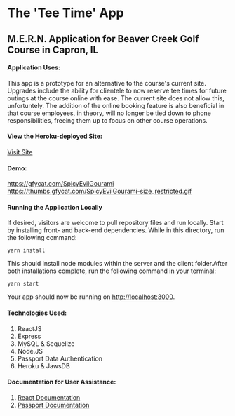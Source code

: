 # The 'Tee Time' App
## M.E.R.N. Application for Beaver Creek Golf Course in Capron, IL

#### Application Uses:
This app is a prototype for an alternative to the course's current site.  Upgrades include the ability for clientele to now reserve tee times for future outings at the course online with ease.  The current site does not allow this, unfortuntely.  The addition of the online booking feature is also beneficial in that course employees, in theory, will no longer be tied down to phone responsibilities, freeing them up to focus on other course operations.

#### View the Heroku-deployed Site:
[Visit Site](https://morning-coast-79159.herokuapp.com/)

#### Demo:
https://gfycat.com/SpicyEvilGourami
https://thumbs.gfycat.com/SpicyEvilGourami-size_restricted.gif

#### Running the Application Locally

If desired, visitors are welcome to pull repository files and run locally.  Start by installing front- and back-end dependencies. While in this directory, run the following command:
```
yarn install
```
This should install node modules within the server and the client folder.After both installations complete, run the following command in your terminal:
```
yarn start
```
Your app should now be running on <http://localhost:3000>. 

#### Technologies Used:
1.  ReactJS
2.  Express
3.  MySQL & Sequelize
4.  Node.JS
5.  Passport Data Authentication
6.  Heroku & JawsDB

#### Documentation for User Assistance:
1.  [React Documentation](https://reactjs.org/)
2.  [Passport Documentation](http://www.passportjs.org/docs/username-password/)


